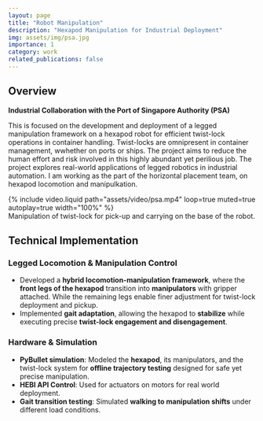 ```yaml
---
layout: page
title: "Robot Manipulation"
description: "Hexapod Manipulation for Industrial Deployment"
img: assets/img/psa.jpg
importance: 1
category: work
related_publications: false
---
```



## Overview

**Industrial Collaboration with the Port of Singapore Authority (PSA)**

This is focused on the development and deployment of a legged manipulation framework on a hexapod robot for efficient twist-lock operations in container handling. Twist-locks are omnipresent in container management, wwhether on ports or ships. The project aims to reduce the human effort and risk involved in this highly abundant yet perilious job. The project explores real-world applications of legged robotics in industrial automation. I am working as the part of the horizontal placement team, on hexapod locomotion and manipulkation. 

<div class="text-center">
    <div class="col-sm-6 mx-auto mt-3 mt-md-0">
        {% include video.liquid path="assets/video/psa.mp4" loop=true muted=true autoplay=true width="100%" %}
        <div class="caption text-center">Manipulation of twist-lock for pick-up and carrying on the base of the robot.</div>
    </div>
</div>


## **Technical Implementation**
### **Legged Locomotion & Manipulation Control**
- Developed a **hybrid locomotion-manipulation framework**, where the **front legs of the hexapod** transition into **manipulators** with gripper attached. While the remaining legs enable finer adjustment for twist-lock deployment and pickup.
- Implemented **gait adaptation**, allowing the hexapod to **stabilize** while executing precise **twist-lock engagement and disengagement**.

### **Hardware & Simulation**
- **PyBullet simulation**: Modeled the **hexapod**, its manipulators, and the twist-lock system for **offline trajectory testing** designed for safe yet precise manipulation.
- **HEBI API Control**: Used for actuators on motors for real world deployment.
- **Gait transition testing**: Simulated **walking to manipulation shifts** under different load conditions.





